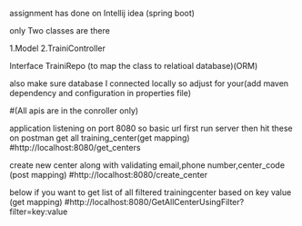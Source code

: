assignment has done on Intellij idea (spring boot)

only Two classes are there

1.Model 
2.TrainiController 

Interface 
TrainiRepo (to map the class to relatioal database)(ORM)


also make sure database I connected locally so adjust for your(add maven dependency and configuration in properties file)

#(All apis are in the conroller only)

application listening on port 8080
so basic url
 first run server then hit these on postman
get all training_center(get mapping)
#http://localhost:8080/get_centers

create new center along with validating email,phone number,center_code (post mapping)
#http://localhost:8080/create_center

below if you want to get list of all filtered trainingcenter based on key value (get mapping)
#http://localhost:8080/GetAllCenterUsingFilter?filter=key:value









